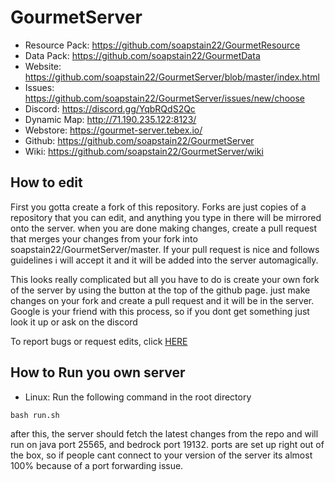 # GourmetServer
- Resource Pack: https://github.com/soapstain22/GourmetResource
- Data Pack: https://github.com/soapstain22/GourmetData
- Website: https://github.com/soapstain22/GourmetServer/blob/master/index.html
- Issues: https://github.com/soapstain22/GourmetServer/issues/new/choose
- Discord: https://discord.gg/YqbRQdS2Qc
- Dynamic Map: http://71.190.235.122:8123/
- Webstore: https://gourmet-server.tebex.io/
- Github: https://github.com/soapstain22/GourmetServer
- Wiki: https://github.com/soapstain22/GourmetServer/wiki
## How to edit
First you gotta create a fork of this repository. Forks are just copies of a repository that you can edit, and anything you type in there will be mirrored onto the server. when you are done making changes, create a pull request that merges your changes from your fork into soapstain22/GourmetServer/master. If your pull request is nice and follows guidelines i will accept it and it will be added into the server automagically.

This looks really complicated but all you have to do is create your own fork of the server by using the button at the top of the github page. just make changes on your fork and create a pull request and it will be in the server. Google is your friend with this process, so if you dont get something just look it up or ask on the discord

To report bugs or request edits, click [HERE](https://github.com/soapstain22/GourmetServer/issues/new/choose)
## How to Run you own server
- Linux: Run the following command in the root directory
```
bash run.sh
```
after this, the server should fetch the latest changes from the repo and will run on java port 25565, and bedrock port 19132. ports are set up right out of the box, so if people cant connect to your version of the server its almost 100% because of a port forwarding issue.
